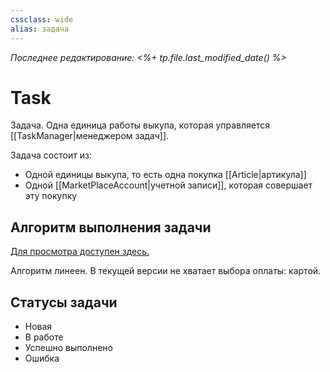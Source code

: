 ```yaml
---
cssclass: wide
alias: задача
---
```


*Последнее редактирование: <%+ tp.file.last_modified_date() %>*

# Task 

Задача. Одна единица работы выкупа, которая управляется [[TaskManager|менеджером задач]]. 

Задача состоит из: 

- Одной единицы выкупа, то есть одна покупка [[Article|артикула]]
- Одной [[MarketPlaceAccount|учетной записи]], которая совершает эту покупку


## Алгоритм выполнения задачи

[Для просмотра доступен здесь.](https://www.figma.com/file/aZIKKLfuugAZrwLSP1jzko/3.3.-%D0%9E%D0%B1%D1%80%D0%B0%D0%B1%D0%BE%D1%82%D0%BA%D0%B0-%D0%B7%D0%B0%D1%8F%D0%B2%D0%BA%D0%B8%3A-%D0%97%D0%B0%D0%B4%D0%B0%D1%87%D0%B0?node-id=0%3A1)

Алгоритм линеен. В текущей версии не хватает выбора оплаты: картой. 


## Cтатусы задачи

- Новая
- В работе
- Успешно выполнено
- Ошибка